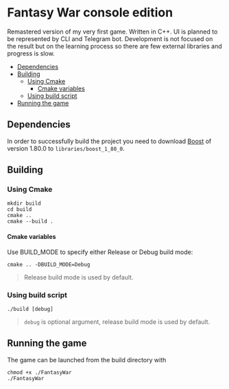 # Fantasy War console edition
Remastered version of my very first game.
Written in C++. UI is planned to be represented by CLI and Telegram bot.
Development is not focused on the result but on the learning process so there are few external libraries and progress is slow.

- [Dependencies](#Dependencies)
- [Building](#Building)
  - [Using Cmake](#Using-Cmake)
    - [Cmake variables](#Cmake-variables)
  - [Using build script](#Using-build-script)
- [Running the game](#Running-the-game)

## Dependencies
In order to successfully build the project you need to download [Boost](https://www.boost.org/) of version 1.80.0 to `libraries/boost_1_80_0`.

## Building

### Using Cmake
```
mkdir build
cd build
cmake ..
cmake --build .
```

#### Cmake variables
Use BUILD_MODE to specify either Release or Debug build mode:
```
cmake .. -DBUILD_MODE=Debug
```
> Release build mode is used by default.

### Using build script
```
./build [debug]
```
> `debug` is optional argument, release build mode is used by default.

## Running the game
The game can be launched from the build directory with
```
chmod +x ./FantasyWar
./FantasyWar
```
